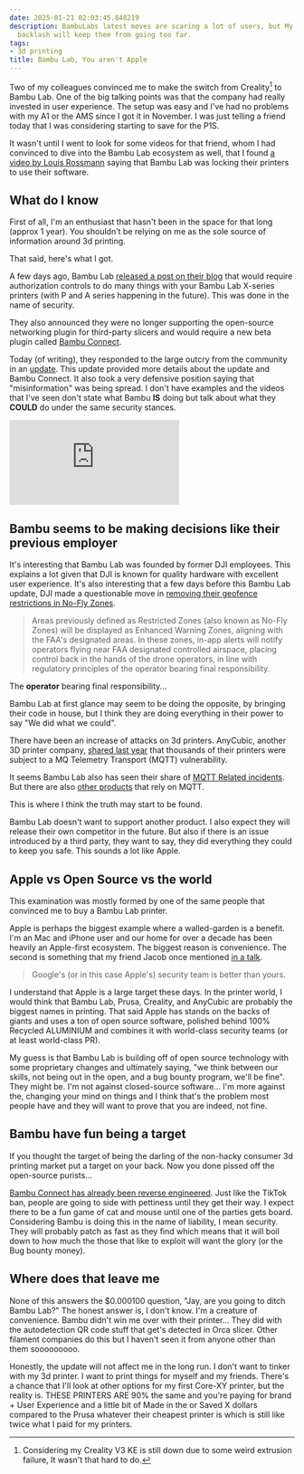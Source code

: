 ```yaml
---
date: 2025-01-21 02:03:45.848219
description: BambuLabs latest moves are scaring a lot of users, but My hope is the
  backlash will keep them from going too far.
tags:
- 3d printing
title: Bambu Lab, You aren't Apple
---
```


Two of my colleagues convinced me to make the switch from Creality[^1] to Bambu Lab. One of the big talking points was that the company had really invested in user experience. The setup was easy and I've had no problems with my A1 or the AMS since I got it in November. I was just telling a friend today that I was considering starting to save for the P1S.

It wasn't until I went to look for some videos for that friend, whom I had convinced to dive into the Bambu Lab ecosystem as well, that I found [a video by Louis Rossmann](https://www.youtube.com/watch?v=aIyaDD8onIE) saying that Bambu Lab was locking their printers to use their software.

## What do I know

First of all, I'm an enthusiast that hasn't been in the space for that long (approx 1 year). You shouldn't be relying on me as the sole source of information around 3d printing.

That said, here's what I got.

A few days ago, Bambu Lab [released a post on their blog](https://blog.bambulab.com/firmware-update-introducing-new-authorization-control-system-2/) that would require authorization controls to do many things with your Bambu Lab X-series printers (with P and A series happening in the future). This was done in the name of security.

They also announced they were no longer supporting the open-source networking plugin for third-party slicers and would require a new beta plugin called [Bambu Connect](https://wiki.bambulab.com/en/software/bambu-connect?ref=blog.bambulab.com).

Today (of writing), they responded to the large outcry from the community in an [update](https://blog.bambulab.com/updates-and-third-party-integration-with-bambu-connect/). This update provided more details about the update and Bambu Connect. It also took a very defensive position saying that "misinformation" was being spread. I don't have examples and the videos that I've seen don't state what Bambu **IS** doing but talk about what they **COULD** do under the same security stances.

<iframe src="https://www.youtube.com/embed/gFotkmlPAT4?si=MHVNmYyOMbvZPBue" title="YouTube video player" frameborder="0" allow="accelerometer; autoplay; clipboard-write; encrypted-media; gyroscope; picture-in-picture; web-share" referrerpolicy="strict-origin-when-cross-origin" allowfullscreen></iframe>

## Bambu seems to be making decisions like their previous employer

It's interesting that Bambu Lab was founded by former DJI employees. This explains a lot given that DJI is known for quality hardware with excellent user experience. It's also interesting that a few days before this Bambu Lab update, DJI made a questionable move in [removing their geofence restrictions in No-Fly Zones](https://viewpoints.dji.com/blog/geo-system-update).

> Areas previously defined as Restricted Zones (also known as No-Fly Zones) will be displayed as Enhanced Warning Zones, aligning with the FAA's designated areas. In these zones, in-app alerts will notify operators flying near FAA designated controlled airspace, placing control back in the hands of the drone operators, in line with regulatory principles of the operator bearing final responsibility.

The **operator** bearing final responsibility...

Bambu Lab at first glance may seem to be doing the opposite, by bringing their code in house, but I think they are doing everything in their power to say "We did what we could".

There have been an increase of attacks on 3d printers. AnyCubic, another 3D printer company, [shared last year](https://store.anycubic.com/blogs/news/security-issue-of-Anycubic-cloud) that thousands of their printers were subject to a MQ Telemetry Transport (MQTT) vulnerability.

It seems Bambu Lab also has seen their share of [MQTT Related incidents](https://forum.bambulab.com/t/bambu-lab-mqtt-limitations/83440). But there are also [other products](https://biqu.equipment/products/bigtreetech-panda-touch-5-display-for-bambu-lab-printers) that rely on MQTT.

This is where I think the truth may start to be found.

Bambu Lab doesn't want to support another product. I also expect they will release their own competitor in the future. But also if there is an issue introduced by a third party, they want to say, they did everything they could to keep you safe. This sounds a lot like Apple.

## Apple vs Open Source vs the world

This examination was mostly formed by one of the same people that convinced me to buy a Bambu Lab printer.

Apple is perhaps the biggest example where a walled-garden is a benefit. I'm an Mac and iPhone user and our home for over a decade has been heavily an Apple-first ecosystem. The biggest reason is convenience. The second is something that my friend Jacob once mentioned [in a talk](https://youtu.be/qphoNm9LiXM?si=Mc8yRvJD9tNELY4n&t=2031).

> Google's (or in this case Apple's) security team is better than yours.

I understand that Apple is a large target these days. In the printer world, I would think that Bambu Lab, Prusa, Creality, and AnyCubic are probably the biggest names in printing. That said Apple has stands on the backs of giants and uses a ton of open source software, polished behind 100% Recycled ALUMINIUM and combines it with world-class security teams (or at least world-class PR).

My guess is that Bambu Lab is building off of open source technology with some proprietary changes and ultimately saying, "we think between our skills, not being out in the open, and a bug bounty program, we'll be fine". They might be. I'm not against closed-source software... I'm more against the, changing your mind on things and I think that's the problem most people have and they will want to prove that you are indeed, not fine.

## Bambu have fun being a target

If you thought the target of being the darling of the non-hacky consumer 3d printing market put a target on your back. Now you done pissed off the open-source purists...

[Bambu Connect has already been reverse engineered](https://www.reddit.com/r/OrcaSlicer/comments/1i2t6l8/comment/m7tuf2i/). Just like the TikTok ban, people are going to side with pettiness until they get their way. I expect there to be a fun game of cat and mouse until one of the parties gets board. Considering Bambu is doing this in the name of liability, I mean security. They will probably patch as fast as they find which means that it will boil down to how much the those that like to exploit will want the glory (or the Bug bounty money).

## Where does that leave me

None of this answers the $0.000100 question, "Jay, are you going to ditch Bambu Lab?" The honest answer is, I don't know. I'm a creature of convenience. Bambu didn't win me over with their printer... They did with the autodetection QR code stuff that get's detected in Orca slicer. Other filament companies do this but I haven't seen it from anyone other than them sooooooooo.

Honestly, the update will not affect me in the long run. I don't want to tinker with my 3d printer. I want to print things for myself and my friends. There's a chance that I'll look at other options for my first Core-XY printer, but the reality is. THESE PRINTERS ARE 90% the same and you're paying for brand + User Experience and a little bit of Made in the <COUNTRY YOU CARE ABOUT> or Saved X dollars compared to the Prusa whatever their cheapest printer is which is still like twice what I paid for my printers.

[^1]: Considering my Creality V3 KE is still down due to some weird extrusion failure, It wasn't that hard to do.
